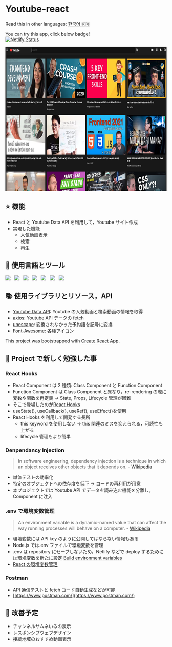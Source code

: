 # Youtube-react

Read this in other languages: [한국어 🇰🇷](README.ko.md)

You can try this app, click below badge!
</br>
[![Netlify Status](https://api.netlify.com/api/v1/badges/aea01573-e082-44b4-8617-12e71bf71494/deploy-status)](https://musing-khorana-85bd76.netlify.app/)

<img width="900" height="450" src="public/images/mainUI.png">

## ⭐️ 機能

- React と Youtube Data API を利用して，Youtube サイト作成
- 実現した機能
  - 人気動画表示
  - 検索
  - 再生

## 🦄 使用言語とツール

<p>
    <img src="https://img.shields.io/badge/HTML-E34F26?style=flat&logo=HTML5&logoColor=white"/>&nbsp;&nbsp;
    <img src="https://img.shields.io/badge/CSS-1572B6?style=flat&logo=CSS3&logoColor=white"/>&nbsp;&nbsp;
    <img src="https://img.shields.io/badge/JavaScript-F7DF1E?style=flat&logo=JavaScript&logoColor=black"/>&nbsp;&nbsp;
    <img src="https://img.shields.io/badge/PostCSS-DD3A0A?style=flat&logo=PostCSS&logoColor=white"/>&nbsp;&nbsp;
    <img src="https://img.shields.io/badge/React-61DAFB?style=flat&logo=React&logoColor=black"/>&nbsp;&nbsp;
    <img src="https://img.shields.io/badge/Postman-FF6C37?style=flat&logo=Postman&logoColor=white"/>&nbsp;&nbsp;
    <img src="https://img.shields.io/badge/Yarn-2C8EBB?style=flat&logo=Yarn&logoColor=white"/>&nbsp;&nbsp;
 </p>

## 📚 使用ライブラリとリソース，API

- [Youtube Data API](https://developers.google.com/youtube/v3): Youtube の人気動画と検索動画の情報を取得
- [axios](https://github.com/axios/axios): Youtube API データの fetch
- [unescape](https://github.com/jonschlinkert/unescape): 変換されなかった予約語を記号に変換
- [Font-Awesome](https://github.com/FortAwesome/Font-Awesome): 各種アイコン

This project was bootstrapped with [Create React App](https://github.com/facebook/create-react-app).

## 📖 Project で新しく勉強した事

### React Hooks

- React Component は 2 種類: Class Component と Function Component
- Function Component は Class Component と異なり，re-rendering の際に変数や関数を再定義
  → State, Props, Lifecycle 管理が困難
- そこで登場したのが[React Hooks](https://reactjs.org/docs/hooks-intro.html)
- useState(), useCallback(), useRef(), useEffect()を使用
- React Hooks を利用して開発する長所
  - this keyword を使用しない → this 関連のミスを抑えられる，可読性も上がる
  - lifecycle 管理もより簡単

### Denpendancy Injection

> In software engineering, dependency injection is a technique in which an object receives other objects that it depends on. - [Wikipedia](https://en.wikipedia.org/wiki/Dependency_injection)

- 単体テストの効率化
- 特定のオブジェクトへの依存度を低下 → コードの再利用が用意
- 本プロジェクトでは Youtube API でデータを読み込む機能を分離し，Component に注入

### .env で環境変数管理

> An environment variable is a dynamic-named value that can affect the way running processes will behave on a computer. - [Wikipedia](https://en.wikipedia.org/wiki/Environment_variable)

- 環境変数には API key のように公開してはならない情報もある
- Node.js では.env ファイルで環境変数を管理
- .env は repository にセーブしないため，Netlify などで deploy するためには環境変数を新たに設定
  [Build environment variables](https://docs.netlify.com/configure-builds/environment-variables/?_ga=2.16342838.1011166816.1621828766-787042033.1618744237)
- [React の環境変数管理](https://create-react-app.dev/docs/adding-custom-environment-variables/)

### Postman

- API 通信テストと fetch コード自動生成などが可能
- [https://www.postman.com/](https://www.postman.com/)

## 🐛 改善予定

- チャンネルサムネいるの表示
- レスポンシブウェブデザイン
- 接続地域のおすすめ動画表示
